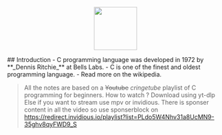 <p align="center">
<a href="https://en.wikipedia.org/wiki/C_(programming_language)">
<img src="https://upload.wikimedia.org/wikipedia/commons/3/35/The_C_Programming_Language_logo.svg" width ="100">
</a>
</p>
## Introduction 
- C programming language was developed in 1972 by **_Dennis Ritchie_** at Bells Labs.
-  C is one of the finest and oldest programming language.
- Read more on the wikipedia.

> All the notes are based on a ~~Youtube~~ _cringetube_ playlist of C programming for beginners.
>  How to watch ?
> 	Download using yt-dlp
> 	Else if you want to stream use mpv or invidious.
> 	There is sponser content in all the video so use sponserblock on 
https://redirect.invidious.io/playlist?list=PLdo5W4Nhv31a8UcMN9-35ghv8qyFWD9_S